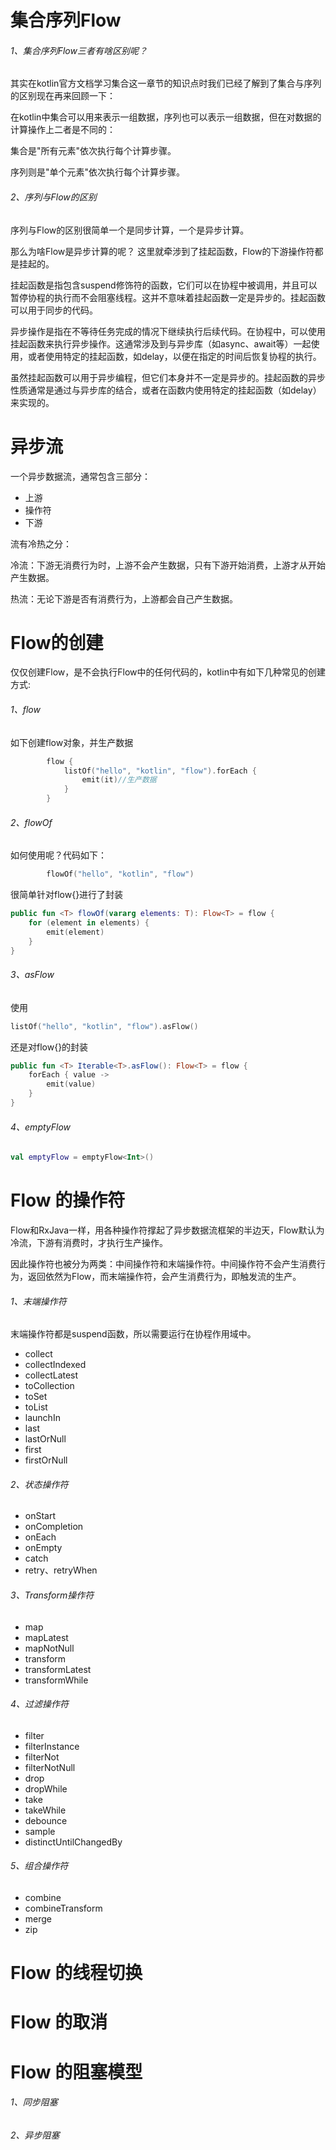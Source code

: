 # 集合序列Flow

###### 1、集合序列Flow三者有啥区别呢？

其实在kotlin官方文档学习集合这一章节的知识点时我们已经了解到了集合与序列的区别现在再来回顾一下：

在kotlin中集合可以用来表示一组数据，序列也可以表示一组数据，但在对数据的计算操作上二者是不同的：

集合是"所有元素"依次执行每个计算步骤。

序列则是"单个元素"依次执行每个计算步骤。

###### 2、序列与Flow的区别

序列与Flow的区别很简单一个是同步计算，一个是异步计算。

那么为啥Flow是异步计算的呢？ 这里就牵涉到了挂起函数，Flow的下游操作符都是挂起的。

挂起函数是指包含suspend修饰符的函数，它们可以在协程中被调用，并且可以暂停协程的执行而不会阻塞线程。这并不意味着挂起函数一定是异步的。挂起函数可以用于同步的代码。

异步操作是指在不等待任务完成的情况下继续执行后续代码。在协程中，可以使用挂起函数来执行异步操作。这通常涉及到与异步库（如async、await等）一起使用，或者使用特定的挂起函数，如delay，以便在指定的时间后恢复协程的执行。

虽然挂起函数可以用于异步编程，但它们本身并不一定是异步的。挂起函数的异步性质通常是通过与异步库的结合，或者在函数内使用特定的挂起函数（如delay）来实现的。

# 异步流

一个异步数据流，通常包含三部分：

- 上游
- 操作符
- 下游

流有冷热之分：

冷流：下游无消费行为时，上游不会产生数据，只有下游开始消费，上游才从开始产生数据。

热流：无论下游是否有消费行为，上游都会自己产生数据。

# Flow的创建

仅仅创建Flow，是不会执行Flow中的任何代码的，kotlin中有如下几种常见的创建方式:

###### 1、flow

如下创建flow对象，并生产数据

```kotlin
        flow {
            listOf("hello", "kotlin", "flow").forEach {
                emit(it)//生产数据
            }
        }
```

###### 2、flowOf

如何使用呢？代码如下：

```kotlin
        flowOf("hello", "kotlin", "flow")
```

很简单针对flow{}进行了封装

```kotlin
public fun <T> flowOf(vararg elements: T): Flow<T> = flow {
    for (element in elements) {
        emit(element)
    }
}
```

###### 3、asFlow

使用

```kotlin
listOf("hello", "kotlin", "flow").asFlow()
```
还是对flow{}的封装

```kotlin
public fun <T> Iterable<T>.asFlow(): Flow<T> = flow {
    forEach { value ->
        emit(value)
    }
}
```

###### 4、emptyFlow

```kotlin
val emptyFlow = emptyFlow<Int>()
```



# Flow 的操作符

Flow和RxJava一样，用各种操作符撑起了异步数据流框架的半边天，Flow默认为冷流，下游有消费时，才执行生产操作。

因此操作符也被分为两类：中间操作符和末端操作符。中间操作符不会产生消费行为，返回依然为Flow，而末端操作符，会产生消费行为，即触发流的生产。


###### 1、末端操作符

末端操作符都是suspend函数，所以需要运行在协程作用域中。

- collect
- collectIndexed
- collectLatest
- toCollection
- toSet
- toList
- launchIn
- last
- lastOrNull
- first
- firstOrNull

###### 2、状态操作符

- onStart
- onCompletion
- onEach
- onEmpty
- catch
- retry、retryWhen

###### 3、Transform操作符

- map
- mapLatest
- mapNotNull
- transform
- transformLatest
- transformWhile

###### 4、过滤操作符

- filter
- filterInstance
- filterNot
- filterNotNull
- drop
- dropWhile
- take
- takeWhile
- debounce
- sample
- distinctUntilChangedBy


###### 5、组合操作符

- combine
- combineTransform
- merge
- zip



# Flow 的线程切换

# Flow 的取消

# Flow 的阻塞模型

###### 1、同步阻塞

###### 2、异步阻塞




